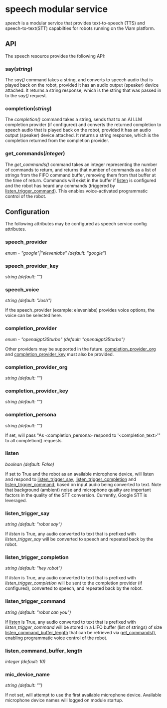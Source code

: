 # speech modular service

*speech* is a modular service that provides text-to-speech (TTS) and speech-to-text(STT) capabilties for robots running on the Viam platform.

## API

The speech resource provides the following API:

### say(*string*)

The *say()* command takes a string, and converts to speech audio that is played back on the robot, provided it has an audio output (speaker) device attached.
It returns a string response, which is the string that was passed in to the *say()* request.


### completion(*string*)

The *completion()* command takes a string, sends that to an AI LLM completion provider (if configured) and converts the returned completion to speech audio that is played back on the robot, provided it has an audio output (speaker) device attached.
It returns a string response, which is the completion returned from the completion provider.

### get_commands(*integer*)

The *get_commands()* command takes an integer representing the number of commands to return, and returns that number of commands as a list of strings from the FIFO command buffer, removing them from that buffer at the time of return.
Commands will exist in the buffer if [listen](#listen) is configured and the robot has heard any commands (triggered by [listen_trigger_command](#listen_trigger_command)).
This enables voice-activated programmatic control of the robot.

## Configuration

The following attributes may be configured as speech service config attributes.

### speech_provider

*enum - "google"|"elevenlabs" (default: "google")*

### speech_provider_key

*string (default: "")*

### speech_voice

*string (default: "Josh")*

If the speech_provider (example: elevenlabs) provides voice options, the voice can be selected here.

### completion_provider

*enum - "openaigpt35turbo" (default: "openaigpt35turbo")*

Other providers may be supported in the future.  [completion_provider_org](#completion_provider_org) and [completion_provider_key](#completion_provider_key) must also be provided.

### completion_provider_org

*string (default: "")*

### completion_provider_key

*string (default: "")*

### completion_persona

*string (default: "")*

If set, will pass "As <completion_persona> respond to '<completion_text>'" to all completion() requests.

### listen

*boolean (default: False)*

If set to True and the robot as an available microphone device, will listen and respond to [listen_trigger_say](#listen_trigger_say), [listen_trigger_completion](#listen_trigger_completion) and [listen_trigger_command](#listen_trigger_command), based on input audio being converted to text.
Note that background (ambient) noise and microphone quailty are important factors in the quality of the STT conversion.
Currently, Google STT is leveraged.

### listen_trigger_say

*string (default: "robot say")*

If *listen* is True, any audio converted to text that is prefixed with *listen_trigger_say* will be converted to speech and repeated back by the robot.

### listen_trigger_completion

*string (default: "hey robot")*

If *listen* is True, any audio converted to text that is prefixed with *listen_trigger_completion* will be sent to the completion provider (if configured), converted to speech, and repeated back by the robot.

### listen_trigger_command

*string (default: "robot can you")*

If [listen](#listen) is True, any audio converted to text that is prefixed with *listen_trigger_command* will be stored in a LIFO buffer (list of strings) of size [listen_command_buffer_length](#listen_command_buffer_length) that can be retrieved via [get_commands()](#get_commandsinteger), enabling programmatic voice control of the robot.

### listen_command_buffer_length

*integer (default: 10)*

### mic_device_name

*string (default: "")*

If not set, will attempt to use the first available microphone device.
Available microphone device names will logged on module startup.
